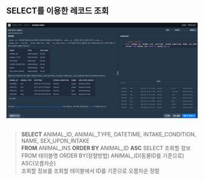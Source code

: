 ## SELECT를 이용한 레코드 조회
![img](./img_01.jpg)  
<br>
>**SELECT** ANIMAL_ID, ANIMAL_TYPE, DATETIME, INTAKE_CONDITION, NAME, SEX_UPON_INTAKE   
>**FROM** ANIMAL_INS **ORDER BY** ANIMAL_ID **ASC**
>SELECT 조회할 정보 FROM 테이블명 ORDER BY(정렬방법) ANIMAL_ID(동물ID를 기준으로) ASC(오름차순)  
>조회할 정보를 조회할 테이블에서 ID를 기준으로 오름차순 정렬  
